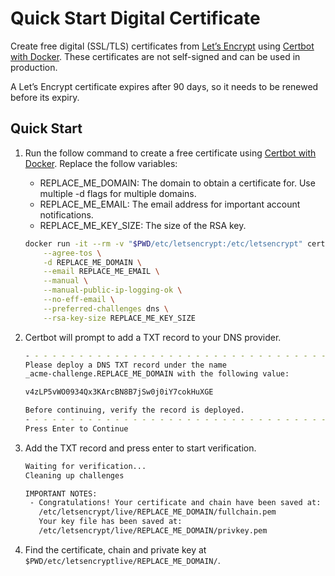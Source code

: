 # Quick Start Digital Certificate

Create free digital (SSL/TLS) certificates from [Let’s Encrypt](https://letsencrypt.org/) using
[Certbot with Docker](https://certbot.eff.org/docs/install.html#running-with-docker).
These certificates are not self-signed and can be used in production.

A Let’s Encrypt certificate expires after 90 days, so it needs to be renewed before its expiry.

## Quick Start

   1. Run the follow command to create a free certificate using
[Certbot with Docker](https://certbot.eff.org/docs/install.html#running-with-docker).
Replace the follow variables:
        * REPLACE_ME_DOMAIN: The domain to obtain a certificate for. Use multiple -d flags for 
        multiple domains.
        * REPLACE_ME_EMAIL: The email address for important account notifications.
        * REPLACE_ME_KEY_SIZE: The size of the RSA key.

        ```bash
        docker run -it --rm -v "$PWD/etc/letsencrypt:/etc/letsencrypt" certbot/certbot certonly \
            --agree-tos \
            -d REPLACE_ME_DOMAIN \
            --email REPLACE_ME_EMAIL \
            --manual \
            --manual-public-ip-logging-ok \
            --no-eff-email \
            --preferred-challenges dns \
            --rsa-key-size REPLACE_ME_KEY_SIZE
        ```

2. Certbot will prompt to add a TXT record to your DNS provider.

    ```bash
    - - - - - - - - - - - - - - - - - - - - - - - - - - - - - - - - - - - - - - - -
    Please deploy a DNS TXT record under the name
    _acme-challenge.REPLACE_ME_DOMAIN with the following value:
    
    v4zLP5vWO0934Qx3KArcBN8B7jSw0j0iY7cokHuXGE
    
    Before continuing, verify the record is deployed.
    - - - - - - - - - - - - - - - - - - - - - - - - - - - - - - - - - - - - - - - -
    Press Enter to Continue
    ```

3. Add the TXT record and press enter to start verification.

    ```bash
    Waiting for verification...
    Cleaning up challenges
    
    IMPORTANT NOTES:
     - Congratulations! Your certificate and chain have been saved at:
       /etc/letsencrypt/live/REPLACE_ME_DOMAIN/fullchain.pem
       Your key file has been saved at:
       /etc/letsencrypt/live/REPLACE_ME_DOMAIN/privkey.pem
    ```

4. Find the certificate, chain and private key at `$PWD/etc/letsencryptlive/REPLACE_ME_DOMAIN/`.